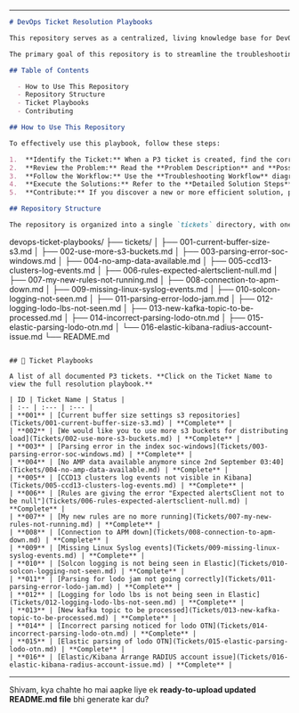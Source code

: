 
---



```markdown
# DevOps Ticket Resolution Playbooks

This repository serves as a centralized, living knowledge base for DevOps and Site Reliability Engineering (SRE) teams. It contains a collection of detailed playbooks for diagnosing and resolving common P3 (Priority 3) tickets, which typically involve issues that are important but not immediately service-impacting.

The primary goal of this repository is to streamline the troubleshooting process, standardize resolution methods, and empower team members with clear, actionable guidance. By documenting solutions and workflows, we aim to reduce resolution time, minimize cognitive load, and promote consistency across the team.

## Table of Contents

  - How to Use This Repository
  - Repository Structure
  - Ticket Playbooks
  - Contributing

## How to Use This Repository

To effectively use this playbook, follow these steps:

1.  **Identify the Ticket:** When a P3 ticket is created, find the corresponding Markdown file in the `tickets` directory. The files are named for easy searching.
2.  **Review the Problem:** Read the **Problem Description** and **Possible Root Causes** to quickly understand the issue and its potential origins.
3.  **Follow the Workflow:** Use the **Troubleshooting Workflow** diagram to visually navigate the systematic steps for diagnosis. This helps in logically ruling out common causes.
4.  **Execute the Solutions:** Refer to the **Detailed Solution Steps** section for specific commands, checks, and actions to take on the relevant systems. The solutions are ordered from the most likely to the least likely cause.
5.  **Contribute:** If you discover a new or more efficient solution, please contribute by submitting a Pull Request.

## Repository Structure

The repository is organized into a single `tickets` directory, with one Markdown file for each ticket. Each file is a self-contained playbook for a specific issue.

```

devops-ticket-playbooks/
├── tickets/
│   ├── 001-current-buffer-size-s3.md
│   ├── 002-use-more-s3-buckets.md
│   ├── 003-parsing-error-soc-windows.md
│   ├── 004-no-amp-data-available.md
│   ├── 005-ccd13-clusters-log-events.md
│   ├── 006-rules-expected-alertsclient-null.md
│   ├── 007-my-new-rules-not-running.md
│   ├── 008-connection-to-apm-down.md
│   ├── 009-missing-linux-syslog-events.md
│   ├── 010-solcon-logging-not-seen.md
│   ├── 011-parsing-error-lodo-jam.md
│   ├── 012-logging-lodo-lbs-not-seen.md
│   ├── 013-new-kafka-topic-to-be-processed.md
│   ├── 014-incorrect-parsing-lodo-otn.md
│   ├── 015-elastic-parsing-lodo-otn.md
│   └── 016-elastic-kibana-radius-account-issue.md
└── README.md

```

## 📑 Ticket Playbooks

A list of all documented P3 tickets. **Click on the Ticket Name to view the full resolution playbook.**

| ID | Ticket Name | Status |
| :-- | :--- | :--- |
| **001** | [Current buffer size settings s3 repositories](Tickets/001-current-buffer-size-s3.md) | **Complete** |
| **002** | [We would like you to use more s3 buckets for distributing load](Tickets/002-use-more-s3-buckets.md) | **Complete** |
| **003** | [Parsing error in the index soc-windows](Tickets/003-parsing-error-soc-windows.md) | **Complete** |
| **004** | [No AMP data available anymore since 2nd September 03:40](Tickets/004-no-amp-data-available.md) | **Complete** |
| **005** | [CCD13 clusters log events not visible in Kibana](Tickets/005-ccd13-clusters-log-events.md) | **Complete** |
| **006** | [Rules are giving the error "Expected alertsClient not to be null"](Tickets/006-rules-expected-alertsclient-null.md) | **Complete** |
| **007** | [My new rules are no more running](Tickets/007-my-new-rules-not-running.md) | **Complete** |
| **008** | [Connection to APM down](Tickets/008-connection-to-apm-down.md) | **Complete** |
| **009** | [Missing Linux Syslog events](Tickets/009-missing-linux-syslog-events.md) | **Complete** |
| **010** | [Solcon logging is not being seen in Elastic](Tickets/010-solcon-logging-not-seen.md) | **Complete** |
| **011** | [Parsing for lodo jam not going correctly](Tickets/011-parsing-error-lodo-jam.md) | **Complete** |
| **012** | [Logging for lodo lbs is not being seen in Elastic](Tickets/012-logging-lodo-lbs-not-seen.md) | **Complete** |
| **013** | [New kafka topic to be processed](Tickets/013-new-kafka-topic-to-be-processed.md) | **Complete** |
| **014** | [Incorrect parsing noticed for lodo OTN](Tickets/014-incorrect-parsing-lodo-otn.md) | **Complete** |
| **015** | [Elastic parsing of lodo OTN](Tickets/015-elastic-parsing-lodo-otn.md) | **Complete** |
| **016** | [Elastic/Kibana Arrange RADIUS account issue](Tickets/016-elastic-kibana-radius-account-issue.md) | **Complete** |
```

---



Shivam, kya chahte ho mai aapke liye ek **ready-to-upload updated README.md file** bhi generate kar du?
